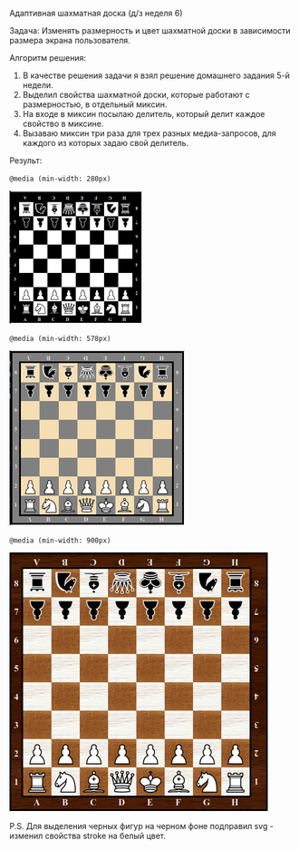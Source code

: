 Адаптивная шахматная доска (д/з неделя 6)

Задача: Изменять размерность и цвет шахматной доски в зависимости размера экрана пользователя.

Алгоритм решения:

1. В качестве решения задачи я взял решение домашнего задания 5-й недели.
2. Выделил свойства шахматной доски, которые работают с размерностью, в отдельный миксин.
3. На входе в миксин посылаю делитель, который делит каждое свойство в миксине.
4. Вызаваю миксин три раза для трех разных медиа-запросов, для каждого из которых задаю свой делитель.

Результ:

`@media (min-width: 280px)`


![](assets/20220708_095736_image.png)

`@media (min-width: 578px)`


![](assets/20220708_100059_image.png)

`@media (min-width: 900px)`


![](assets/20220708_100202_image.png)

P.S. Для выделения черных фигур на черном фоне подправил svg - изменил свойства stroke на белый цвет.
